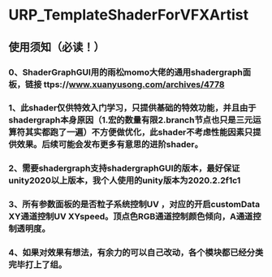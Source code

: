 # URP_TemplateShaderForVFXArtist
## 使用须知（必读！）
### 0、ShaderGraphGUI用的雨松momo大佬的通用shadergraph面板，链接 ttps://www.xuanyusong.com/archives/4778
### 1、此shader仅供特效入门学习，只提供基础的特效功能，并且由于shadergraph本身原因（1.宏的数量有限2.branch节点也只是三元运算符其实都跑了一遍）不方便做优化，此shader不考虑性能因素只提供效果。后续可能会发布更多有意思的进阶shader。
### 2、需要shadergraph支持shadergraphGUI的版本，最好保证unity2020以上版本，我个人使用的unity版本为2020.2.2f1c1
### 3、所有参数面板的是否粒子系统控制UV ，对应的开启customData XY通道控制UV XYspeed。顶点色RGB通道控制颜色倾向，A通道控制透明度。
### 4、如果对效果有想法，有余力的可以自己改动，各个模块都已经分类完毕打上了组。

 
